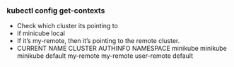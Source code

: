 ### kubectl config get-contexts
 - Check which cluster its pointing to
 - if minicube local
 - If it’s my-remote, then it’s pointing to the remote cluster.
 - CURRENT   NAME           CLUSTER        AUTHINFO       NAMESPACE
          minikube       minikube       minikube       default
          my-remote      my-remote      user-remote    default
